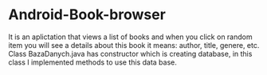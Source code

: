 # Android-Book-browser
It is an aplictation that views a list of books and when you click on random item you will see a details about this book it means:
author, title, genere, etc. 
Class BazaDanych.java has constructor which is creating database, in this class I implemented methods to use this data base. 
